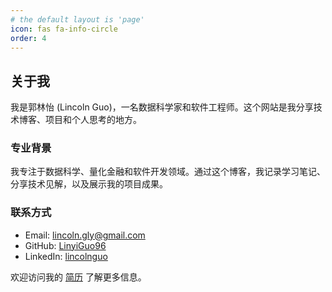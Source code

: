 ```yaml
---
# the default layout is 'page'
icon: fas fa-info-circle
order: 4
---
```


## 关于我

我是郭林怡 (Lincoln Guo)，一名数据科学家和软件工程师。这个网站是我分享技术博客、项目和个人思考的地方。

### 专业背景

我专注于数据科学、量化金融和软件开发领域。通过这个博客，我记录学习笔记、分享技术见解，以及展示我的项目成果。

### 联系方式

- Email: lincoln.gly@gmail.com
- GitHub: [LinyiGuo96](https://github.com/LinyiGuo96)
- LinkedIn: [lincolnguo](https://www.linkedin.com/in/lincolnguo)

欢迎访问我的 [简历](/Linyi_(Lincoln)_Guo.pdf) 了解更多信息。 